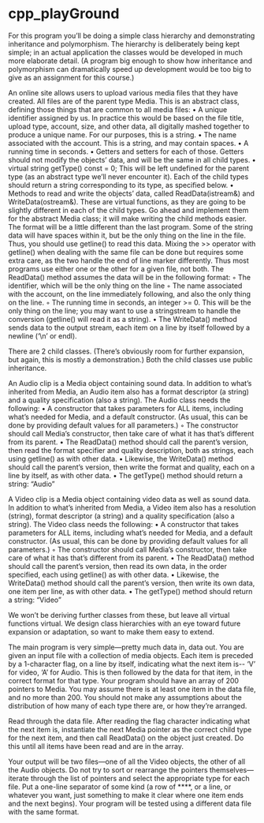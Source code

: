 # cpp_playGround

For this program you’ll be doing a simple class hierarchy and demonstrating inheritance and polymorphism. The hierarchy is deliberately being kept simple; in an actual application the classes would be developed in much more elaborate detail. (A program big enough to show how inheritance and polymorphism can dramatically speed up development would be too big to give as an assignment for this course.)

An online site allows users to upload various media files that they have created. All files are of the parent type Media. This is an abstract class, defining those things that are common to all media files:
•	A unique identifier assigned by us. In practice this would be based on the file title, upload type, account, size, and other data, all digitally mashed together to produce a unique name. For our purposes, this is a string.
•	The name associated with the account. This is a string, and may contain spaces.
•	A running time in seconds.
•	Getters and setters for each of those. Getters should not modify the objects’ data, and will be the same in all child types.
•	virtual string getType() const = 0;  This will be left undefined for the parent type (as an abstract type we’ll never encounter it). Each of the child types should return a string corresponding to its type, as specified below.
•	Methods to read and write the objects’ data, called ReadData(istream&) and WriteData(ostream&). These are virtual functions, as they are going to be slightly different in each of the child types. Go ahead and implement them for the abstract Media class; it will make writing the child methods easier. The format will be a little different than the last program. Some of the string data will have spaces within it, but be the only thing on the line in the file. Thus, you should use getline() to read this data. Mixing the >> operator with getline() when dealing with the same file can be done but requires some extra care, as the two handle the end of line marker differently. Thus most programs use either one or the other for a given file, not both. The ReadData() method assumes the data will be in the following format:
◦	The identifier, which will be the only thing on the line
◦	The name associated with the account, on the line immediately following, and also the only thing on the line.
◦	The running time in seconds, an integer >= 0. This will be the only thing on the line; you may want to use a stringstream to handle the conversion (getline() will read it as a string).
•	The WriteData() method sends data to the output stream, each item on a line by itself followed by a newline (‘\n’ or endl).

There are 2 child classes. (There’s obviously room for further expansion, but again, this is mostly a demonstration.) Both the child classes use public inheritance.

An Audio clip is a Media object containing sound data. In addition to what’s inherited from Media, an Audio item also has a format descriptor (a string) and a quality specification (also a string). The Audio class needs the following:
•	A constructor that takes parameters for ALL items, including what’s needed for Media, and a default constructor. (As usual, this can be done by providing default values for all parameters.)
◦	The constructor should call Media’s constructor, then take care of what it has that’s different from its parent.
•	The ReadData() method should call the parent’s version, then read the format specifier and quality description, both as strings, each using getline() as with other data.
•	Likewise, the WriteData() method should call the parent’s version, then write the format and quality, each on a line by itself, as with other data.
•	The getType() method should return a string: “Audio”

A Video clip is a Media object containing video data as well as sound data. In addition to what’s inherited from Media, a Video item also has a resolution (string), format descriptor (a string) and a quality specification (also a string). The Video class needs the following:
•	A constructor that takes parameters for ALL items, including what’s needed for Media, and a default constructor. (As usual, this can be done by providing default values for all parameters.)
◦	The constructor should call Media’s constructor, then take care of what it has that’s different from its parent.
•	The ReadData() method should call the parent’s version, then read its own data, in the order specified, each using getline() as with other data.
•	Likewise, the WriteData() method should call the parent’s version, then write its own data, one item per line, as with other data.
•	The getType() method should return a string: “Video”

We won’t be deriving further classes from these, but leave all virtual functions virtual. We design class hierarchies with an eye toward future expansion or adaptation, so want to make them easy to extend.

The main program is very simple—pretty much data in, data out. You are given an input file with a collection of media objects. Each item is preceded by a 1-character flag, on a line by itself, indicating what the next item is-- ‘V’ for video, ‘A’ for Audio. This is then followed by the data for that item, in the correct format for that type. Your program should have an array of 200 pointers to Media. You may assume there is at least one item in the data file, and no more than 200. You should not make any assumptions about the distribution of how many of each type there are, or how they’re arranged.

Read through the data file. After reading the flag character indicating what the next item is, instantiate the next Media pointer as the correct child type for the next item, and then call ReadData() on the object just created. Do this until all items have been read and are in the array.

Your output will be two files—one of all the Video objects, the other of all the Audio objects. Do not try to sort or rearrange the pointers themselves—iterate through the list of pointers and select the appropriate type for each file. Put a one-line separator of some kind (a row of ****, or a line, or whatever you want, just something to make it clear where one item ends and the next begins).  Your program will be tested using a different data file with the same format.
